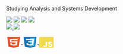 Studying Analysis and Systems Development

 <div><a href = "mailto: alexandresantos_al@hotmail.com"><img src="https://img.shields.io/badge/-outlook-%23EA4335?style=for-the-badge&logo=outlook&logoColor=white" target="_blank"></a> <a href="https://www.linkedin.com/in/alexandresantosal/" target="_blank"><img src="https://img.shields.io/badge/-LinkedIn-%230077B5?style=for-the-badge&logo=linkedin&logoColor=white" target="_blank"></a>
<a href="https://discord.gg/veQa8cJhqU" target="_blank"><img src="https://img.shields.io/badge/-Discord-%230077B5?style=for-the-badge&logo=discord&logoColor=white" target="_blank"></a>
<a href="https://t.me/joinchat/f5DPL2J0hwhiZDYx " target="_blank"><img src="https://img.shields.io/badge/-Telegram-%230077B5?style=for-the-badge&logo=telegram&logoColor=white" target="_blank"></a> </div>



<div>
  <a href="https://github.com/alexandresantosal91">
  <img height="180em" src="https://github-readme-stats.vercel.app/api?username=alexandresantos&show_icons=true&theme=chartreuse-dark&include_all_commits=true&count_private=true"/>
  <img height="180em" src="https://github-readme-stats.vercel.app/api/top-langs/?username=alexandresantosal91&layout=compact&langs_count=16&theme=chartreuse-dark"/>
</div>
 <div style="display: inline_block"><br>
  <img align="center" alt="Alexandre -HTML" height="30" width="40" src="https://raw.githubusercontent.com/devicons/devicon/master/icons/html5/html5-original.svg">
  <img align="center" alt="Alexandre -CSS" height="30" width="40" src="https://raw.githubusercontent.com/devicons/devicon/master/icons/css3/css3-original.svg">
  <img align="center" alt="Alexandre -Js" height="30" width="40" src="https://raw.githubusercontent.com/devicons/devicon/master/icons/javascript/javascript-plain.svg">
</div>
